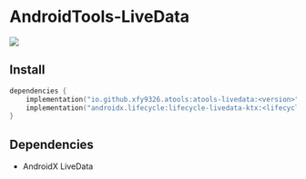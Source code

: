 # AndroidTools-LiveData

[![](https://jitpack.io/v/io.github.xfy9326/atools.svg)](https://jitpack.io/#io.github.xfy9326/atools)

## Install

```kotlin
dependencies {
    implementation("io.github.xfy9326.atools:atools-livedata:<version>")
    implementation("androidx.lifecycle:lifecycle-livedata-ktx:<lifecycle_version>")
}
```

## Dependencies

- AndroidX LiveData
